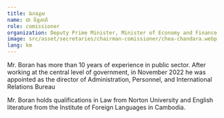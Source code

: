 ```yaml
---
title: ឯកឧត្តម
name: ជា ច័ន្ទតារ៉ា
role: comissioner
organization: Deputy Prime Minister, Minister of Economy and Finance
image: src/asset/secretaries/chairman-comissioner/chea-chandara.webp
lang: km
---
```


Mr. Boran has more than 10 years of experience in public sector. After working at the central level of government, in November 2022 he was appointed as the director of Administration, Personnel, and International Relations Bureau

Mr. Boran holds qualifications in Law from Norton University and English literature from the Institute of Foreign Languages in Cambodia.

